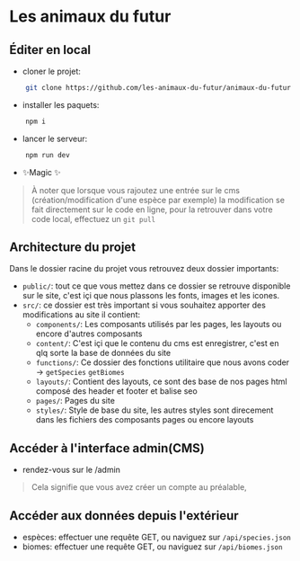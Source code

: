 # Les animaux du futur

## Éditer en local

- cloner le projet:

```sh
    git clone https://github.com/les-animaux-du-futur/animaux-du-futur.git
```

- installer les paquets:

```sh
    npm i
```

- lancer le serveur:

```sh
    npm run dev
```

- ✨Magic ✨

> À noter que lorsque vous rajoutez une entrée sur le cms (création/modification d'une espèce par exemple)
> la modification se fait directement sur le code en ligne, pour la retrouver dans votre code local, effectuez
> un `git pull`

## Architecture du projet

Dans le dossier racine du projet vous retrouvez deux dossier importants:

- `public/`: tout ce que vous mettez dans ce dossier se retrouve disponible sur le site, c'est içi que nous plassons les fonts, images et les icones.
- `src/`: ce dossier est très important si vous souhaitez apporter des modifications au site il contient:
  - `components/`: Les composants utilisés par les pages, les layouts ou encore d'autres composants
  - `content/`: C'est içi que le contenu du cms est enregistrer, c'est en qlq sorte la base de données du site
  - `functions/`: Ce dossier des fonctions utilitaire que nous avons coder -> `getSpecies` `getBiomes`
  - `layouts/`: Contient des layouts, ce sont des base de nos pages html composé des header et footer et balise seo
  - `pages/`: Pages du site
  - `styles/`: Style de base du site, les autres styles sont direcement dans les fichiers des composants pages ou encore layouts

## Accéder à l'interface admin(CMS)

- rendez-vous sur le /admin

> Cela signifie que vous avez créer un compte au préalable,

## Accéder aux données depuis l'extérieur

- espèces: effectuer une requête GET, ou naviguez sur `/api/species.json`
- biomes: effectuer une requête GET, ou naviguez sur `/api/biomes.json`

